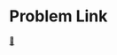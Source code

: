 # Problem Link

<a href="https://www.hackerrank.com/challenges/revising-the-select-query/problem">🔗</a>
